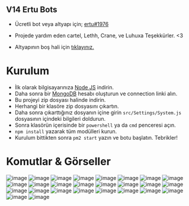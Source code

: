 ## V14 Ertu Bots

* Ücretli bot veya altyapı için; [ertu#1976](https://discord.com/users/136619876407050240) <br>

* Projede yardım eden cartel, Lethh, Crane, ve Luhuxa Teşekkürler. <3
* Altyapının boş hali için [tıklayınız.](https://github.com/kaanxsrd/Lethh-Bots-V14)

# Kurulum
* İlk olarak bilgisayarınıza [Node JS](https://nodejs.org/en/) indirin.
* Daha sonra bir [MongoDB](http://mongodb.com) hesabı oluşturun ve connection linki alın.
* Bu projeyi zip dosyası halinde indirin.
* Herhangi bir klasöre zip dosyasını çıkartın.
* Daha sonra çıkarttığınız dosyanın içine girin ` src/Settings/System.js ` dosyasının içindeki bilgileri doldurun.
* Sonra klasörün içerisinde bir ` powershell ` ya da ` cmd ` penceresi açın.
* ` npm install ` yazarak tüm modülleri kurun.
* Kurulum bittikten sonra ` pm2 start ` yazın ve botu başlatın. Tebrikler! 

# Komutlar & Görseller

![image](https://github.com/ertucuk/Ertu-Bots-V14/assets/68440024/9c89eb22-690b-4453-8413-b0cba979fb92)
![image](https://github.com/ertucuk/Ertu-Bots-V14/assets/68440024/c90854d7-3933-4c8d-a41e-2b85fb09a01c)
![image](https://github.com/ertucuk/Ertu-Bots-V14/assets/68440024/33e5a559-ff0e-49ff-9aa0-44629d878c08)
![image](https://github.com/ertucuk/Ertu-Bots-V14/assets/68440024/c8442aa6-f1e6-4b86-ad94-21a94e8275d0)
![image](https://github.com/ertucuk/Ertu-Bots-V14/assets/68440024/f0693dea-a43d-4837-93f1-a3ce8e0271c4)
![image](https://github.com/ertucuk/Ertu-Bots-V14/assets/68440024/a93f4a21-014c-4dac-88f2-e3da4bf70327)
![image](https://github.com/ertucuk/Ertu-Bots-V14/assets/68440024/90fd191e-9796-44cd-82bd-435dcd838a62)
![image](https://github.com/ertucuk/Ertu-Bots-V14/assets/68440024/069fb84c-197d-41af-b9c4-0a42cc78b9a4)
![image](https://github.com/ertucuk/Ertu-Bots-V14/assets/68440024/77a77247-170c-4fee-b908-32a8a97961e0)
![image](https://github.com/ertucuk/Ertu-Bots-V14/assets/68440024/1072b486-158c-427d-8b35-b8471d0494f9)
![image](https://github.com/ertucuk/Ertu-Bots-V14/assets/68440024/fc7c2b16-65a6-4174-b3e2-3c359bcc3518)
![image](https://github.com/ertucuk/Ertu-Bots-V14/assets/68440024/d7cb8ede-fc53-4053-b0bb-32f717d02aa5)
![image](https://github.com/ertucuk/Ertu-Bots-V14/assets/68440024/58f40b50-9d72-49df-b1ff-be3d42608228)
![image](https://github.com/ertucuk/Ertu-Bots-V14/assets/68440024/acef3239-2cc3-4895-80b2-2d515f59cd24)
![image](https://github.com/ertucuk/Ertu-Bots-V14/assets/68440024/ce5f69de-3f98-4325-be74-881413747632)
![image](https://github.com/ertucuk/Ertu-Bots-V14/assets/68440024/b6f04624-f788-45cf-8763-4efb58caa658)
![image](https://github.com/ertucuk/Ertu-Bots-V14/assets/68440024/4b560255-5f8a-4a70-aa7a-fdcced58eea6)
![image](https://github.com/ertucuk/Ertu-Bots-V14/assets/68440024/0f5fdfad-3407-4c7f-b1d6-804d49016729)
![image](https://github.com/ertucuk/Ertu-Bots-V14/assets/68440024/9a7845cc-b0d2-4d5f-94e7-a6c016e5ec15)
![image](https://github.com/ertucuk/Ertu-Bots-V14/assets/68440024/73d2a154-15b5-4ccc-80b3-6193b2e61b29)
![image](https://github.com/ertucuk/Ertu-Bots-V14/assets/68440024/1e0a735a-f590-488b-be05-ae27b83a04a2)
![image](https://github.com/ertucuk/Ertu-Bots-V14/assets/68440024/0f12ac4f-d0b4-4a5a-80aa-31846395b271)
![image](https://github.com/ertucuk/Ertu-Bots-V14/assets/68440024/30a038ff-b4d3-4331-b5b9-56c8069962c7)
![image](https://github.com/ertucuk/Ertu-Bots-V14/assets/68440024/88b6c6cf-dc13-4bd2-b471-3455665378ec)
![image](https://github.com/ertucuk/Ertu-Bots-V14/assets/68440024/36cf4fdc-3dad-466e-ba34-49f86d693e28)
![image](https://github.com/ertucuk/Ertu-Bots-V14/assets/68440024/1ae331fe-667e-41d3-8a6a-506c450218d8)
